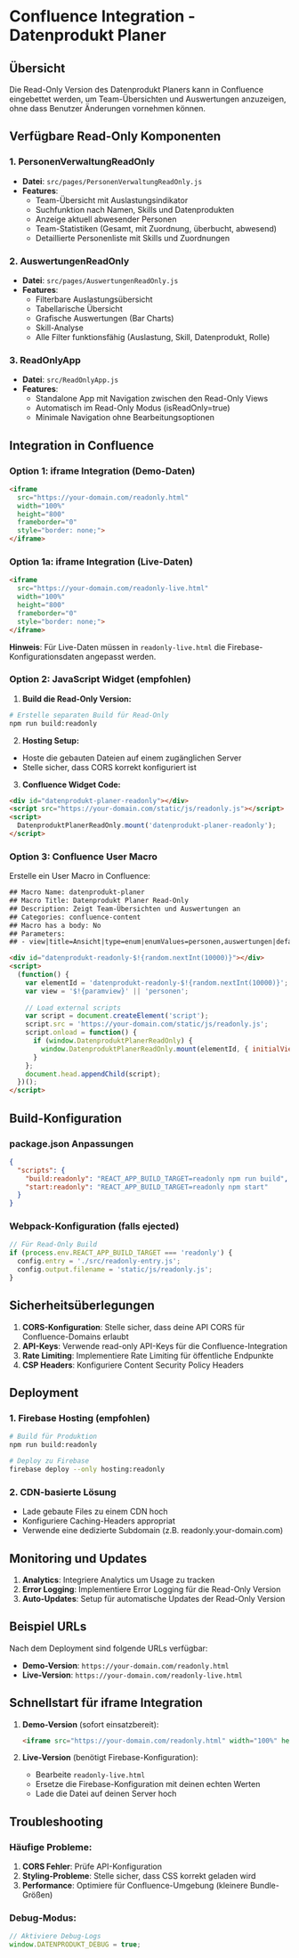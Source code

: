 # Confluence Integration - Datenprodukt Planer

## Übersicht

Die Read-Only Version des Datenprodukt Planers kann in Confluence eingebettet werden, um Team-Übersichten und Auswertungen anzuzeigen, ohne dass Benutzer Änderungen vornehmen können.

## Verfügbare Read-Only Komponenten

### 1. PersonenVerwaltungReadOnly
- **Datei**: `src/pages/PersonenVerwaltungReadOnly.js`
- **Features**:
  - Team-Übersicht mit Auslastungsindikator
  - Suchfunktion nach Namen, Skills und Datenprodukten
  - Anzeige aktuell abwesender Personen
  - Team-Statistiken (Gesamt, mit Zuordnung, überbucht, abwesend)
  - Detaillierte Personenliste mit Skills und Zuordnungen

### 2. AuswertungenReadOnly
- **Datei**: `src/pages/AuswertungenReadOnly.js`
- **Features**:
  - Filterbare Auslastungsübersicht
  - Tabellarische Übersicht
  - Grafische Auswertungen (Bar Charts)
  - Skill-Analyse
  - Alle Filter funktionsfähig (Auslastung, Skill, Datenprodukt, Rolle)

### 3. ReadOnlyApp
- **Datei**: `src/ReadOnlyApp.js`
- **Features**:
  - Standalone App mit Navigation zwischen den Read-Only Views
  - Automatisch im Read-Only Modus (isReadOnly=true)
  - Minimale Navigation ohne Bearbeitungsoptionen

## Integration in Confluence

### Option 1: iframe Integration (Demo-Daten)

```html
<iframe 
  src="https://your-domain.com/readonly.html" 
  width="100%" 
  height="800" 
  frameborder="0"
  style="border: none;">
</iframe>
```

### Option 1a: iframe Integration (Live-Daten)

```html
<iframe 
  src="https://your-domain.com/readonly-live.html" 
  width="100%" 
  height="800" 
  frameborder="0"
  style="border: none;">
</iframe>
```

**Hinweis**: Für Live-Daten müssen in `readonly-live.html` die Firebase-Konfigurationsdaten angepasst werden.

### Option 2: JavaScript Widget (empfohlen)

1. **Build die Read-Only Version:**
```bash
# Erstelle separaten Build für Read-Only
npm run build:readonly
```

2. **Hosting Setup:**
- Hoste die gebauten Dateien auf einem zugänglichen Server
- Stelle sicher, dass CORS korrekt konfiguriert ist

3. **Confluence Widget Code:**
```html
<div id="datenprodukt-planer-readonly"></div>
<script src="https://your-domain.com/static/js/readonly.js"></script>
<script>
  DatenproduktPlanerReadOnly.mount('datenprodukt-planer-readonly');
</script>
```

### Option 3: Confluence User Macro

Erstelle ein User Macro in Confluence:

```html
## Macro Name: datenprodukt-planer
## Macro Title: Datenprodukt Planer Read-Only
## Description: Zeigt Team-Übersichten und Auswertungen an
## Categories: confluence-content
## Macro has a body: No
## Parameters:
## - view|title=Ansicht|type=enum|enumValues=personen,auswertungen|default=personen

<div id="datenprodukt-readonly-$!{random.nextInt(10000)}"></div>
<script>
  (function() {
    var elementId = 'datenprodukt-readonly-$!{random.nextInt(10000)}';
    var view = '$!{paramview}' || 'personen';
    
    // Load external scripts
    var script = document.createElement('script');
    script.src = 'https://your-domain.com/static/js/readonly.js';
    script.onload = function() {
      if (window.DatenproduktPlanerReadOnly) {
        window.DatenproduktPlanerReadOnly.mount(elementId, { initialView: view });
      }
    };
    document.head.appendChild(script);
  })();
</script>
```

## Build-Konfiguration

### package.json Anpassungen

```json
{
  "scripts": {
    "build:readonly": "REACT_APP_BUILD_TARGET=readonly npm run build",
    "start:readonly": "REACT_APP_BUILD_TARGET=readonly npm start"
  }
}
```

### Webpack-Konfiguration (falls ejected)

```javascript
// Für Read-Only Build
if (process.env.REACT_APP_BUILD_TARGET === 'readonly') {
  config.entry = './src/readonly-entry.js';
  config.output.filename = 'static/js/readonly.js';
}
```

## Sicherheitsüberlegungen

1. **CORS-Konfiguration**: Stelle sicher, dass deine API CORS für Confluence-Domains erlaubt
2. **API-Keys**: Verwende read-only API-Keys für die Confluence-Integration
3. **Rate Limiting**: Implementiere Rate Limiting für öffentliche Endpunkte
4. **CSP Headers**: Konfiguriere Content Security Policy Headers

## Deployment

### 1. Firebase Hosting (empfohlen)
```bash
# Build für Produktion
npm run build:readonly

# Deploy zu Firebase
firebase deploy --only hosting:readonly
```

### 2. CDN-basierte Lösung
- Lade gebaute Files zu einem CDN hoch
- Konfiguriere Caching-Headers appropriat
- Verwende eine dedizierte Subdomain (z.B. readonly.your-domain.com)

## Monitoring und Updates

1. **Analytics**: Integriere Analytics um Usage zu tracken
2. **Error Logging**: Implementiere Error Logging für die Read-Only Version
3. **Auto-Updates**: Setup für automatische Updates der Read-Only Version

## Beispiel URLs

Nach dem Deployment sind folgende URLs verfügbar:

- **Demo-Version**: `https://your-domain.com/readonly.html`
- **Live-Version**: `https://your-domain.com/readonly-live.html`

## Schnellstart für iframe Integration

1. **Demo-Version** (sofort einsatzbereit):
   ```html
   <iframe src="https://your-domain.com/readonly.html" width="100%" height="800" frameborder="0"></iframe>
   ```

2. **Live-Version** (benötigt Firebase-Konfiguration):
   - Bearbeite `readonly-live.html` 
   - Ersetze die Firebase-Konfiguration mit deinen echten Werten
   - Lade die Datei auf deinen Server hoch

## Troubleshooting

### Häufige Probleme:

1. **CORS Fehler**: Prüfe API-Konfiguration
2. **Styling-Probleme**: Stelle sicher, dass CSS korrekt geladen wird
3. **Performance**: Optimiere für Confluence-Umgebung (kleinere Bundle-Größen)

### Debug-Modus:
```javascript
// Aktiviere Debug-Logs
window.DATENPRODUKT_DEBUG = true;
```